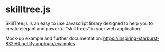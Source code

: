 # skilltree.js

SkillTree.js is an easy to use Javascript library designed to help you to create elegant and powerful "skill trees" in your web application.

Mock-up example and further documentation:
https://inspiring-starburst-832e6f.netlify.app/pub/examples
